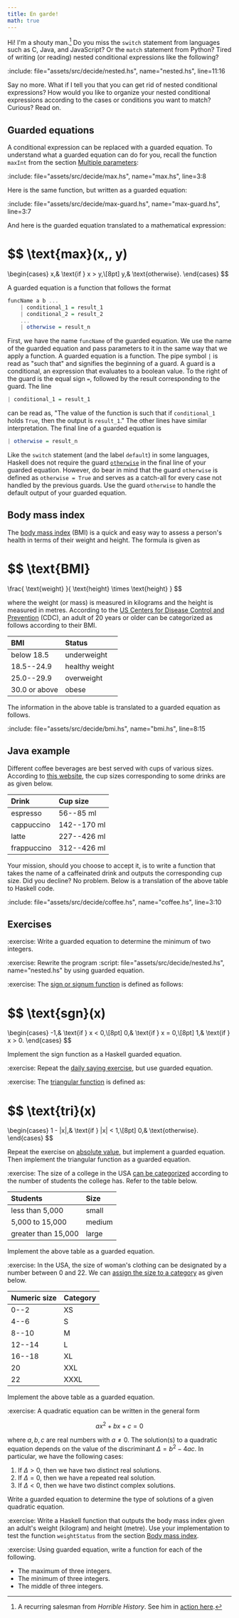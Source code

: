 ```yaml
---
title: En garde!
math: true
---
```


Hi! I'm a shouty man.[^a] Do you miss the `switch` statement from languages such
as C, Java, and JavaScript? Or the `match` statement from Python? Tired of
writing (or reading) nested conditional expressions like the following?

:include: file="assets/src/decide/nested.hs", name="nested.hs", line=11:16

Say no more. What if I tell you that you can get rid of nested conditional
expressions? How would you like to organize your nested conditional expressions
according to the cases or conditions you want to match? Curious? Read on.

<!--=========================================================================-->

## Guarded equations

A conditional expression can be replaced with a guarded equation. To understand
what a guarded equation can do for you, recall the function `maxInt` from the
section [Multiple parameters](../decide_function/#multiple-parameters):

:include: file="assets/src/decide/max.hs", name="max.hs", line=3:8

Here is the same function, but written as a guarded equation:

:include: file="assets/src/decide/max-guard.hs", name="max-guard.hs", line=3:7

And here is the guarded equation translated to a mathematical expression:

$$
\text{max}(x,\, y)
=
\begin{cases}
x,& \text{if } x > y,\\[8pt]
y,& \text{otherwise}.
\end{cases}
$$

A guarded equation is a function that follows the format

```haskell
funcName a b ...
    | conditional_1 = result_1
    | conditional_2 = result_2
    ...
    | otherwise = result_n
```

First, we have the name `funcName` of the guarded equation. We use the name of
the guarded equation and pass parameters to it in the same way that we apply a
function. A guarded equation is a function. The pipe symbol `|` is read as "such
that" and signifies the beginning of a guard. A guard is a conditional, an
expression that evaluates to a boolean value. To the right of the guard is the
equal sign `=`, followed by the result corresponding to the guard. The line

```haskell
| conditional_1 = result_1
```

can be read as, "The value of the function is such that if `conditional_1` holds
`True`, then the output is `result_1`." The other lines have similar
interpretation. The final line of a guarded equation is

```haskell
| otherwise = result_n
```

Like the `switch` statement (and the label `default`) in some languages, Haskell
does not require the guard [`otherwise`][otherwise] in the final line of your
guarded equation. However, do bear in mind that the guard `otherwise` is defined
as `otherwise = True` and serves as a catch-all for every case not handled by
the previous guards. Use the guard `otherwise` to handle the default output of
your guarded equation.

<!--=========================================================================-->

## Body mass index

The [body mass index][bmi] (BMI) is a quick and easy way to assess a person's
health in terms of their weight and height. The formula is given as

$$
\text{BMI}
=
\frac{
  \text{weight}
}{
  \text{height} \times \text{height}
}
$$

where the weight (or mass) is measured in kilograms and the height is measured
in metres. According to the [US Centers for Disease Control and
Prevention][usCDC] (CDC), an adult of 20 years or older can be categorized as
follows according to their BMI.

| BMI           | Status         |
| :------------ | :------------- |
| below 18.5    | underweight    |
| 18.5--24.9    | healthy weight |
| 25.0--29.9    | overweight     |
| 30.0 or above | obese          |

The information in the above table is translated to a guarded equation as
follows.

:include: file="assets/src/decide/bmi.hs", name="bmi.hs", line=8:15

<!--=========================================================================-->

## Java example

Different coffee beverages are best served with cups of various sizes. According
to [this website][coffeeCup], the cup sizes corresponding to some drinks are as
given below.

| Drink       | Cup size    |
| :---------- | :---------- |
| espresso    | 56--85 ml   |
| cappuccino  | 142--170 ml |
| latte       | 227--426 ml |
| frappuccino | 312--426 ml |

Your mission, should you choose to accept it, is to write a function that takes
the name of a caffeinated drink and outputs the corresponding cup size. Did you
decline? No problem. Below is a translation of the above table to Haskell code.

:include: file="assets/src/decide/coffee.hs", name="coffee.hs", line=3:10

<!--=========================================================================-->

## Exercises

<!-- prettier-ignore-start -->
:exercise:
Write a guarded equation to determine the minimum of two integers.
<!-- prettier-ignore-end -->

<!-- prettier-ignore-start -->
:exercise:
Rewrite the program
:script: file="assets/src/decide/nested.hs", name="nested.hs"
by using guarded equation.
<!-- prettier-ignore-end -->

<!-- prettier-ignore-start -->
:exercise:
The [sign or signum function][signFunction] is defined as follows:
<!-- prettier-ignore-end -->

$$
\text{sgn}(x)
=
\begin{cases}
-1,& \text{if } x < 0,\\[8pt]
0,& \text{if } x = 0,\\[8pt]
1,& \text{if } x > 0.
\end{cases}
$$

Implement the sign function as a Haskell guarded equation.

<!-- prettier-ignore-start -->
:exercise:
Repeat the [daily saying exercise](../decide_conditional/#ex_daily_saying), but
use guarded equation.
<!-- prettier-ignore-end -->

<!-- prettier-ignore-start -->
:exercise:
The [triangular function][triangularFunction] is defined as:
<!-- prettier-ignore-end -->

$$
\text{tri}(x)
=
\begin{cases}
1 - |x|,& \text{if } |x| < 1,\\[8pt]
0,& \text{otherwise}.
\end{cases}
$$

Repeat the exercise on
[absolute value](../decide_conditional/#ex_absolute_value), but implement a
guarded equation. Then implement the triangular function as a guarded equation.

<!-- prettier-ignore-start -->
:exercise:
The size of a college in the USA [can be categorized][collegeSize] according to
the number of students the college has.  Refer to the table below.
<!-- prettier-ignore-end -->

| Students            | Size   |
| :------------------ | :----- |
| less than 5,000     | small  |
| 5,000 to 15,000     | medium |
| greater than 15,000 | large  |

Implement the above table as a guarded equation.

<!-- prettier-ignore-start -->
:exercise:
In the USA, the size of woman's clothing can be designated by a number between 0
and 22. We can [assign the size to a category][womanSize] as given below.
<!-- prettier-ignore-end -->

| Numeric size | Category |
| :----------- | :------- |
| 0--2         | XS       |
| 4--6         | S        |
| 8--10        | M        |
| 12--14       | L        |
| 16--18       | XL       |
| 20           | XXL      |
| 22           | XXXL     |

Implement the above table as a guarded equation.

<!-- prettier-ignore-start -->
:exercise:
A quadratic equation can be written in the general form
<!-- prettier-ignore-end -->

$$
ax^2 + bx + c = 0
$$

where $a,b,c$ are real numbers with $a \neq 0$. The solution(s) to a quadratic
equation depends on the value of the discriminant $\Delta = b^2 - 4ac$. In
particular, we have the following cases:

1. If $\Delta > 0$, then we have two distinct real solutions.
1. If $\Delta = 0$, then we have a repeated real solution.
1. If $\Delta < 0$, then we have two distinct complex solutions.

Write a guarded equation to determine the type of solutions of a given quadratic
equation.

<!-- prettier-ignore-start -->
:exercise:
Write a Haskell function that outputs the body mass index given an adult's
weight (kilogram) and height (metre). Use your implementation to test the
function `weightStatus` from the section [Body mass index](#body-mass-index).
<!-- prettier-ignore-end -->

<!-- prettier-ignore-start -->
:exercise:
Using guarded equation, write a function for each of the following.
<!-- prettier-ignore-end -->

-   The maximum of three integers.
-   The minimum of three integers.
-   The middle of three integers.

<!--=========================================================================-->

[^a]:
    A recurring salesman from _Horrible History_. See him in [action
    here][shoutyMan].

<!--=========================================================================-->

<!-- prettier-ignore-start -->
[bmi]: https://web.archive.org/web/20231202071810/https://en.wikipedia.org/wiki/Body_mass_index
[coffeeCup]: https://web.archive.org/web/20230410035003/https://fluentincoffee.com/coffee-cup-sizes-chart/
[collegeSize]: https://web.archive.org/web/20231209104604/https://www.collegedata.com/resources/the-facts-on-fit/college-size-small-medium-or-large
[otherwise]: https://web.archive.org/web/20231202002935/https://hackage.haskell.org/package/base-4.19.0.0/docs/Prelude.html#v:otherwise
[shoutyMan]: https://youtu.be/x7WiPl5s91A
[signFunction]: https://web.archive.org/web/20231202004602/https://en.wikipedia.org/wiki/Sign_function
[triangularFunction]: https://web.archive.org/web/20231123204312/https://en.wikipedia.org/wiki/Triangular_function
[usCDC]: https://web.archive.org/web/20231207003413/https://www.cdc.gov/healthyweight/assessing/bmi/adult_bmi/index.html
[womanSize]: https://web.archive.org/web/20231209104319/https://threadcurve.com/womans-clothing-size-conversion-chart/
<!-- prettier-ignore-end -->

